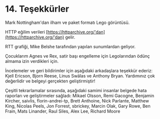 # 14. Teşekkürler

Mark Nottingham'dan ilham ve paket formatı Lego görüntüsü.

HTTP eğilim verileri [https://httparchive.org/'dan](https://httparchive.org/'dan) gelir.

RTT grafiği, Mike Belshe tarafından yapılan sunumlardan geliyor.

Çocuklarım Agnes ve Rex, satir başı engelleme için Legolarından ödünç almama izin verdikleri için.

İncelemeler ve geri bildirimler için aşağıdaki arkadaşlara teşekkür ederiz: Kjell Ericson, Bjorn Reese, Linus Swälas ve Anthony Bryan. Yardımınız çok değerlidir ve belgeyi gerçekten geliştirmiştir!

Çeşitli tekrarlamalar sırasında, aşağıdaki samimi insanlar belgede hata raporları ve geliştirmeler sağladı: Mikael Olsson, Remi Gacogne, Benjamin Kircher, saivlis, florin-andrei-tp, Brett Anthoine, Nick Parlante, Matthew King, Nicolas Peels, Jon Forrest, sbrickey, Marcin Olak, Gary Rowe, Ben Frain, Mats Linander, Raul Siles, Alex Lee, Richard Moore

